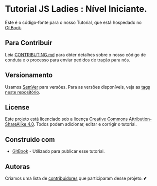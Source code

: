 # Tutorial JS Ladies : Nível Iniciante.

Este é o código-fonte para o nosso Tutorial, que está hospedado no [GitBook](#).

## Para Contribuir

Leia [CONTRIBUTING.md](https://github.com/JsLadiesBR/tutorial-inicante/blob/master/CONTRIBUTING.md) para obter detalhes sobre o nosso código de conduta e o processo para enviar pedidos de tração para nós.

## Versionamento

Usamos [SemVer](http://semver.org/) para versões. Para as versões disponíveis, veja as [tags neste repositório](https://github.com/JsLadiesBR/tutorial-inicante/tags).

## License

Este projeto está licenciado sob a licença [Creative Commons Attribution-ShareAlike 4.0](https://creativecommons.org/licenses/by-sa/4.0/). Todos podem adicionar, editar e corrigir o tutorial.

## Construido com

* [GitBook](https://www.gitbook.com/) - Utilizado para publicar esse tutorial.

## Autoras

Criamos uma lista de [contribuidores](https://github.com/JsLadiesBR/tutorial-inicante/blob/master/CONTRIBUTORS.md) que participaram desse projeto. :two_hearts:
